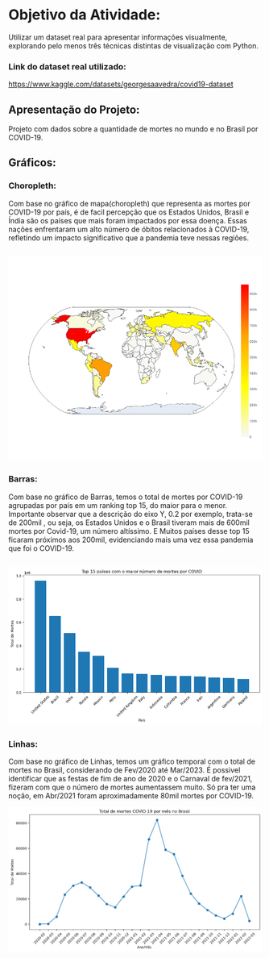# Objetivo da Atividade:
Utilizar um dataset real para apresentar informações visualmente, explorando pelo menos três técnicas distintas de visualização com Python.
### Link do dataset real utilizado:
https://www.kaggle.com/datasets/georgesaavedra/covid19-dataset

## Apresentação do Projeto:
Projeto com dados sobre a quantidade de mortes no mundo e no Brasil por COVID-19.

## Gráficos:
### Choropleth:

Com base no gráfico de mapa(choropleth) que representa as mortes por COVID-19 por país, é de facil percepção que os Estados Unidos, Brasil e Índia são os países que mais foram impactados por essa doença. Essas nações enfrentaram um alto número de óbitos relacionados à COVID-19, refletindo um impacto significativo que a pandemia teve nessas regiões.

![Mapa - Mortes por País](img/choropleth_mapa.png)
---
### Barras:

Com base no gráfico de Barras, temos o total de mortes por COVID-19 agrupadas por país em um ranking top 15, do maior para o menor. Importante observar que a descrição do eixo Y, 0.2 por exemplo, trata-se de 200mil , ou seja, os Estados Unidos e o Brasil tiveram mais de 600mil mortes por Covid-19, um número altíssimo. E Muitos países desse top 15 ficaram próximos aos 200mil, evidenciando mais uma vez essa pandemia que foi o COVID-19.

![Mortes por País - top 15](img/barras_top_15_por_pais.png)
---
### Linhas:

Com base no gráfico de Linhas, temos um gráfico temporal com o total de mortes no Brasil, considerando de Fev/2020 até Mar/2023. É possivel identificar que as festas de fim de ano de 2020 e o Carnaval de fev/2021, fizeram com que o número de mortes aumentassem muito. Só pra ter uma noção, em Abr/2021 foram aproximadamente 80mil mortes por COVID-19.

![Grafico Temporal - Mortes no Brasil](img/linha_temporal_brasil.png)
